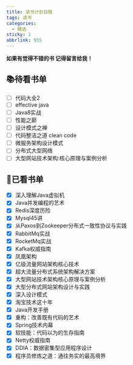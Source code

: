 ```yaml
---
title: 读书计划日程
tags: 读书
categories: 
  - 精选
sticky: 1
abbrlink: 935
---
```




**如果有觉得不错的书 记得留言给我！**

## 📚待看书单

- [ ] 代码大全2
- [ ] effective java
- [ ] Java8实战
- [ ] 性能之巅
- [ ] 设计模式之禅
- [ ] 代码整洁之道 clean code
- [ ] 微服务架构设计模式
- [ ] 分布式大型网络
- [ ] 大型网站技术架构:核心原理与案例分析

## 📖已看书单

- [x] 深入理解Java虚拟机
- [x] Java并发编程的艺术
- [x] Redis深度历险
- [x] Mysql45讲
- [x] 从Paxos到Zookeeper分布式一致性协议与实践
- [x] RabbitMq实战
- [x] RocketMq实战
- [x] Kafka权威指南
- [x] 凤凰架构
- [x] 亿级流量网站架构核心技术
- [x] 超大流量分布式系统架构解决方案
- [x] 大型网站技术架构核心原理与案例分析
- [x] 大型分布式网站架构设计与实践
- [x] 深入设计模式
- [x] 淘宝技术这十年
- [x] Java开发手册
- [x] 重构：改善既有代码的艺术
- [x] Spring技术内幕
- [x] 软技能：代码以为的生存指南
- [x] Netty权威指南
- [x] DDIA：数据密集型应用程序设计
- [x] 程序员修炼之道：通往务实的最高境界
